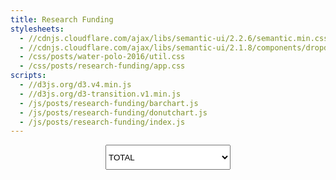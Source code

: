 ```yaml
---
title: Research Funding
stylesheets:
  - //cdnjs.cloudflare.com/ajax/libs/semantic-ui/2.2.6/semantic.min.css
  - //cdnjs.cloudflare.com/ajax/libs/semantic-ui/2.1.8/components/dropdown.min.css
  - /css/posts/water-polo-2016/util.css
  - /css/posts/research-funding/app.css
scripts:
  - //d3js.org/d3.v4.min.js
  - //d3js.org/d3-transition.v1.min.js
  - /js/posts/research-funding/barchart.js
  - /js/posts/research-funding/donutchart.js
  - /js/posts/research-funding/index.js
---
```

<div id='bar-chart-wrapper'>
    <select style="margin: 0 auto; display: flex; width: 200px; height: 3em;" class="ui selection dropdown" id='lineChartDropdown'>
        <option value='0'>TOTAL</option>
        <option value='1'>BIOENGINEERING</option>
        <option value='2'>COMPUTER SCIENCE</option>
    </select>
</div>
<div id='donut-chart-wrapper'>
</div>